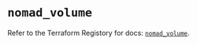# `nomad_volume`

Refer to the Terraform Registory for docs: [`nomad_volume`](https://registry.terraform.io/providers/hashicorp/nomad/1.4.19/docs/resources/volume).

